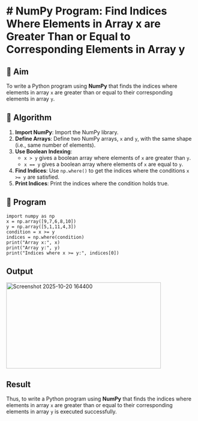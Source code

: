 # # NumPy Program: Find Indices Where Elements in Array x are Greater Than or Equal to Corresponding Elements in Array y

## 🎯 Aim
To write a Python program using **NumPy** that finds the indices where elements in array `x` are greater than or equal to their corresponding elements in array `y`.

## 🧠 Algorithm
1. **Import NumPy**: Import the NumPy library.
2. **Define Arrays**: Define two NumPy arrays, `x` and `y`, with the same shape (i.e., same number of elements).
3. **Use Boolean Indexing**: 
   - `x > y` gives a boolean array where elements of `x` are greater than `y`.
   - `x == y` gives a boolean array where elements of `x` are equal to `y`.
4. **Find Indices**: Use `np.where()` to get the indices where the conditions `x >= y` are satisfied.
5. **Print Indices**: Print the indices where the condition holds true.

## 🧾 Program
```
import numpy as np
x = np.array([9,7,6,8,10])
y = np.array([5,1,11,4,3])
condition = x >= y
indices = np.where(condition)
print("Array x:", x)
print("Array y:", y)
print("Indices where x >= y:", indices[0])
```
## Output
<img width="412" height="229" alt="Screenshot 2025-10-20 164400" src="https://github.com/user-attachments/assets/e3b748f6-d50e-4d1f-89b9-bf0c617a2bff" />

## Result
Thus, to write a Python program using **NumPy** that finds the indices where elements in array `x` are greater than or equal to their corresponding elements in array `y` is executed successfully.
